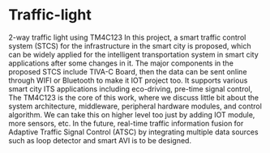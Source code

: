 # Traffic-light
2-way traffic light using TM4C123
   In this project, a smart traffic control system (STCS) for the infrastructure in the smart city is proposed, which can be widely applied for the intelligent transportation system in smart city applications after some changes in it. The major components in the proposed STCS include TIVA-C Board, then the data can be sent online through WIFI or Bluetooth to make it IOT project too. It supports various smart city ITS applications including eco-driving, pre-time signal control, 
The TM4C123 is the core of this work, where we discuss little bit about the system architecture, middleware, peripheral hardware modules, and control algorithm.
We can take this on higher level too just by adding IOT module, more sensors, etc.
In the future, real-time traffic information fusion for Adaptive Traffic Signal Control (ATSC) by integrating multiple data sources such as loop detector and smart AVI is to be designed.
